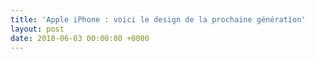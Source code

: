 ```yaml
---
title: 'Apple iPhone : voici le design de la prochaine génération'
layout: post
date: 2018-06-03 00:00:00 +0000
---
```

